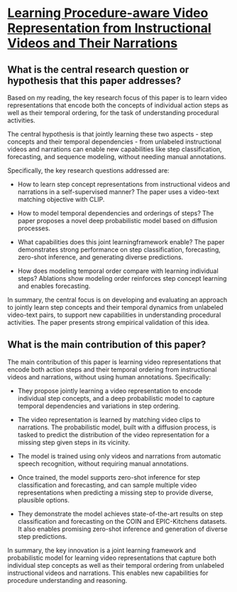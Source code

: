 # [Learning Procedure-aware Video Representation from Instructional Videos   and Their Narrations](https://arxiv.org/abs/2303.17839)

## What is the central research question or hypothesis that this paper addresses?

 Based on my reading, the key research focus of this paper is to learn video representations that encode both the concepts of individual action steps as well as their temporal ordering, for the task of understanding procedural activities. 

The central hypothesis is that jointly learning these two aspects - step concepts and their temporal dependencies - from unlabeled instructional videos and narrations can enable new capabilities like step classification, forecasting, and sequence modeling, without needing manual annotations.

Specifically, the key research questions addressed are:

- How to learn step concept representations from instructional videos and narrations in a self-supervised manner? The paper uses a video-text matching objective with CLIP.

- How to model temporal dependencies and orderings of steps? The paper proposes a novel deep probabilistic model based on diffusion processes. 

- What capabilities does this joint learningframework enable? The paper demonstrates strong performance on step classification, forecasting, zero-shot inference, and generating diverse predictions.

- How does modeling temporal order compare with learning individual steps? Ablations show modeling order reinforces step concept learning and enables forecasting.

In summary, the central focus is on developing and evaluating an approach to jointly learn step concepts and their temporal dynamics from unlabeled video-text pairs, to support new capabilities in understanding procedural activities. The paper presents strong empirical validation of this idea.


## What is the main contribution of this paper?

 The main contribution of this paper is learning video representations that encode both action steps and their temporal ordering from instructional videos and narrations, without using human annotations. Specifically:

- They propose jointly learning a video representation to encode individual step concepts, and a deep probabilistic model to capture temporal dependencies and variations in step ordering. 

- The video representation is learned by matching video clips to narrations. The probabilistic model, built with a diffusion process, is tasked to predict the distribution of the video representation for a missing step given steps in its vicinity.

- The model is trained using only videos and narrations from automatic speech recognition, without requiring manual annotations. 

- Once trained, the model supports zero-shot inference for step classification and forecasting, and can sample multiple video representations when predicting a missing step to provide diverse, plausible options.

- They demonstrate the model achieves state-of-the-art results on step classification and forecasting on the COIN and EPIC-Kitchens datasets. It also enables promising zero-shot inference and generation of diverse step predictions.

In summary, the key innovation is a joint learning framework and probabilistic model for learning video representations that capture both individual step concepts as well as their temporal ordering from unlabeled instructional videos and narrations. This enables new capabilities for procedure understanding and reasoning.
